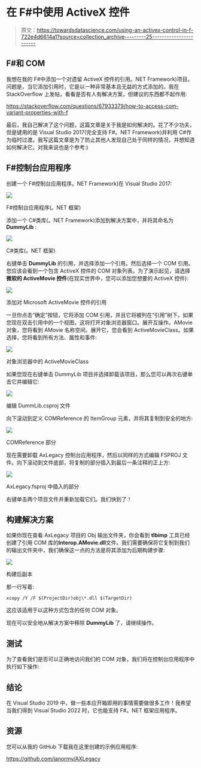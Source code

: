 # 在 F#中使用 ActiveX 控件

> 原文：<https://towardsdatascience.com/using-an-activex-control-in-f-722e4d6614a1?source=collection_archive---------25----------------------->

## F#和 COM

我想在我的 F#中添加一个对遗留 ActiveX 控件的引用。NET Framework)项目。问题是，当它添加引用时，它是以一种非常基本且无益的方式添加的。我在 StackOverflow 上发帖，看看是否有人有解决方案，但建议的东西都不起作用:

<https://stackoverflow.com/questions/67933379/how-to-access-com-variant-properties-with-f>  

最后，我自己解决了这个问题，这篇文章是关于我是如何解决的。花了不少功夫，但是键用的是 Visual Studio 2017(完全支持 F#。NET Framework)并利用 C#作为临时过渡。我写这篇文章是为了防止其他人发现自己处于同样的情况，并想知道如何解决它。对我来说也是个参考:)

## F#控制台应用程序

创建一个 F#控制台应用程序。NET Framework)在 Visual Studio 2017:

![](img/fe59c05b8b5e92816a24b6da011e9c3c.png)

F#控制台应用程序(。NET 框架)

添加一个 C#类库(。NET Framework)添加到解决方案中，并将其命名为 **DummyLib** :

![](img/6ee749c4e2c370d2f0e3f7f8fe3d5ad0.png)

C#类库(。NET 框架)

右键单击 **DummyLib** 的引用，并选择添加一个引用。然后选择一个 COM 引用。您应该会看到一个包含 ActiveX 控件的 COM 对象列表。为了演示起见，请选择**微软的 ActiveMovie 控件**(在现实世界中，您可以添加您想要的 ActiveX 控件):

![](img/d53e19042b8a00ee4e4245bdf2b39eef.png)

添加对 Microsoft ActiveMovie 控件的引用

一旦你点击“确定”按钮，它将添加 COM 引用，并且它将被列在“引用”树下。如果您现在双击引用中的一个视图，这将打开对象浏览器窗口。展开互操作。AMovie 对象，您将看到 AMovie 名称空间。展开它，您会看到 ActiveMovieClass。如果选择，您将看到所有方法、属性和事件:

![](img/1c682ae8b26031cf5b66a181f55cbc73.png)

对象浏览器中的 ActiveMovieClass

如果您现在右键单击 DummyLib 项目并选择卸载该项目，那么您可以再次右键单击它并编辑它:

![](img/fef5ae055815bde0b419b8eed9b8c0cd.png)

编辑 DummLib.csproj 文件

向下滚动到定义 COMReference 的 ItemGroup 元素，并将其复制到安全的地方:

![](img/841bb55b233b2e8fdd92d9d8a5b4c92f.png)

COMReference 部分

现在需要卸载 AxLegacy 控制台应用程序，然后以同样的方式编辑 FSPROJ 文件。向下滚动到文件底部，将复制的部分插入到最后一条注释的正上方:

![](img/484eed662ccc64c7605311474cac1103.png)

AxLegacy.fsproj 中插入的部分

右键单击两个项目文件并重新加载它们。我们快到了！

## 构建解决方案

如果你现在查看 AxLegacy 项目的 Obj 输出文件夹，你会看到 **tlbimp** 工具已经创建了引用 COM 库的**Interop.AMovie.dll**文件。我们需要确保将它复制到我们的输出文件夹中，我们确保这一点的方法是将其添加为后期构建步骤:

![](img/d80c35150793a356e6f3f117caedfe76.png)

构建后副本

那一行写着:

```
xcopy /Y /F $(ProjectDir)obj\*.dll $(TargetDir)
```

这应该适用于以这种方式包含的任何 COM 对象。

现在可以安全地从解决方案中移除 **DummyLib** 了，请继续操作。

## 测试

为了查看我们是否可以正确地访问我们的 COM 对象，我们将在控制台应用程序中执行如下操作:

## 结论

在 Visual Studio 2019 中，做一些本应开箱即用的事情需要做很多工作！我希望当我们得到 Visual Studio 2022 时，它也能支持 F#。NET 框架应用程序。

## 资源

您可以从我的 GitHub 下载我在这里创建的示例应用程序:

<https://github.com/ianormy/AXLegacy> 